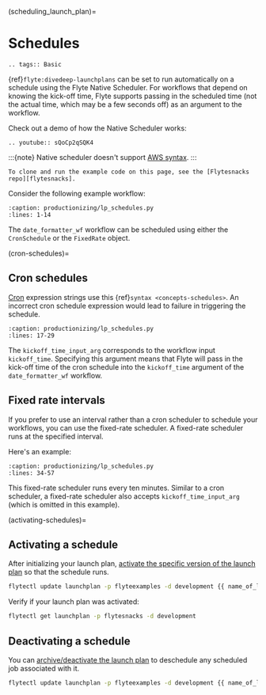 (scheduling_launch_plan)=

# Schedules

```{eval-rst}
.. tags:: Basic
```

{ref}`flyte:divedeep-launchplans` can be set to run automatically on a schedule using the Flyte Native Scheduler.
For workflows that depend on knowing the kick-off time, Flyte supports passing in the scheduled time (not the actual time, which may be a few seconds off) as an argument to the workflow.

Check out a demo of how the Native Scheduler works:

```{eval-rst}
.. youtube:: sQoCp2qSQK4
```

:::{note}
Native scheduler doesn't support [AWS syntax](http://docs.aws.amazon.com/AmazonCloudWatch/latest/events/ScheduledEvents.html#CronExpressions).
:::

```{note}
To clone and run the example code on this page, see the [Flytesnacks repo][flytesnacks].
```

Consider the following example workflow:

```{literalinclude} /examples/productionizing/productionizing/lp_schedules.py
:caption: productionizing/lp_schedules.py
:lines: 1-14
```

The `date_formatter_wf` workflow can be scheduled using either the `CronSchedule` or the `FixedRate` object.

(cron-schedules)=

## Cron schedules

[Cron](https://en.wikipedia.org/wiki/Cron) expression strings use this {ref}`syntax <concepts-schedules>`.
An incorrect cron schedule expression would lead to failure in triggering the schedule.

```{literalinclude} /examples/productionizing/productionizing/lp_schedules.py
:caption: productionizing/lp_schedules.py
:lines: 17-29
```

The `kickoff_time_input_arg` corresponds to the workflow input `kickoff_time`.
Specifying this argument means that Flyte will pass in the kick-off time of the
cron schedule into the `kickoff_time` argument of the `date_formatter_wf` workflow.

## Fixed rate intervals

If you prefer to use an interval rather than a cron scheduler to schedule your workflows, you can use the fixed-rate scheduler. A fixed-rate scheduler runs at the specified interval.

Here's an example:

```{literalinclude} /examples/productionizing/productionizing/lp_schedules.py
:caption: productionizing/lp_schedules.py
:lines: 34-57
```

This fixed-rate scheduler runs every ten minutes. Similar to a cron scheduler, a fixed-rate scheduler also accepts `kickoff_time_input_arg` (which is omitted in this example).

(activating-schedules)=

## Activating a schedule

After initializing your launch plan, [activate the specific version of the launch plan](https://docs.flyte.org/projects/flytectl/en/latest/gen/flytectl_update_launchplan.html) so that the schedule runs.

```bash
flytectl update launchplan -p flyteexamples -d development {{ name_of_lp }} --version <foo> --activate
```

Verify if your launch plan was activated:

```bash
flytectl get launchplan -p flytesnacks -d development
```

## Deactivating a schedule

You can [archive/deactivate the launch plan](https://docs.flyte.org/projects/flytectl/en/latest/gen/flytectl_update_launchplan.html) to deschedule any scheduled job associated with it.

```bash
flytectl update launchplan -p flyteexamples -d development {{ name_of_lp }} --version <foo> --archive
```

[flytesnacks]: https://github.com/flyteorg/flytesnacks/tree/master/examples/productionizing/
